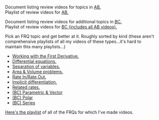 Document listing review videos for topics in [AB.](https://docs.google.com/document/d/1omZqpB0UkSJY1r4lPvEtojAa5NahVoW3ZxN0uLviKww/edit)   
Playlist of review videos for [AB.](https://www.youtube.com/playlist?list=PL6iwkLfBjZiw2H9tmA1vW9a93_eJy6bLb)

Document listing review videos for additional topics in [BC.](https://docs.google.com/document/d/1h0OsHwdEplKx7CqUWtqkl3AauL6Nt3e7_L0cZRdtARs/edit)  
Playlist of review videos for [BC (includes all AB videos).](https://www.youtube.com/watch?v=pLCyPMbf6iI&list=PL6iwkLfBjZiyOprILurQRNoI1M0ACE0ab)

Pick an FRQ topic and get better at it.  Roughly sorted by kind (these aren't comprehensive playlists of all my videos of these types...it's hard to maintain this many playlists...)

* [Working with the First Derivative.](https://www.youtube.com/playlist?list=PL6iwkLfBjZiweXywsOBrgQBb61M4Vxslo)
* [Differential equations.](https://www.youtube.com/watch?v=6_8uCDOAt60&list=PL6iwkLfBjZizX76Iekkd8NiI2YCu_MXWY)  
* [Separation of variables.](https://www.youtube.com/watch?v=6_8uCDOAt60&list=PL6iwkLfBjZizshy2kAg-c4BvMgn4GNcqQ)  
* [Area & Volume problems.](https://www.youtube.com/watch?v=Q1GsKHoHyYk&list=PL6iwkLfBjZixxSUrkvqNEmaoZrfewfaMD)  
* [Rate In/Rate Out.](https://www.youtube.com/playlist?list=PL6iwkLfBjZiwe-iySqGBV7PUYeBNokN6P)
* [Implicit differentiation.](https://www.youtube.com/watch?v=p0aGfk7qm_U&list=PL6iwkLfBjZiwQgoq1n9A9H_JZmINSn33e)  
* [Related rates.](https://www.youtube.com/watch?v=haDcu6Vlbd0&list=PL6iwkLfBjZiye_FuKHypc8XpYXlyrvUF8)  
* [(BC) Parametric & Vector](https://www.youtube.com/watch?v=vqdB8IFDa3c&list=PL6iwkLfBjZizM-gG05kMUIeuzXW-Pbve-)
* [(BC) Polar](https://www.youtube.com/watch?v=1ISr95DFRdY&list=PL6iwkLfBjZixGdk9gN7lC0FOCfkUe0kQ6)
* [(BC) Series](https://www.youtube.com/watch?v=gJI22_jJ57M&list=PL6iwkLfBjZiwheTEUA-N7ujqhLZiTVwvZ)

[Here's the playlist](https://www.youtube.com/playlist?list=PLA83584C88AB6F0AE) of all of the FRQs for which I've made videos.
